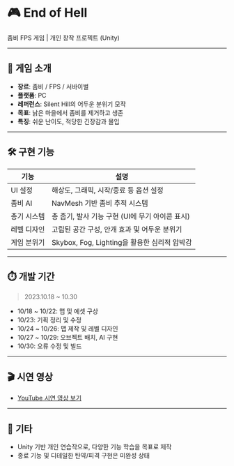 # 🎮 End of Hell

좀비 FPS 게임 | 개인 창작 프로젝트 (Unity)

---

## 📌 게임 소개

- **장르**: 좀비 / FPS / 서바이벌  
- **플랫폼**: PC  
- **레퍼런스**: Silent Hill의 어두운 분위기 모작  
- **목표**: 낡은 마을에서 좀비를 제거하고 생존  
- **특징**: 쉬운 난이도, 적당한 긴장감과 몰입

---

## 🛠️ 구현 기능

| 기능 | 설명 |
|------|------|
| UI 설정 | 해상도, 그래픽, 시작/종료 등 옵션 설정 |
| 좀비 AI | NavMesh 기반 좀비 추적 시스템 |
| 총기 시스템 | 총 줍기, 발사 기능 구현 (UI에 무기 아이콘 표시) |
| 레벨 디자인 | 고립된 공간 구성, 안개 효과 및 어두운 분위기 |
| 게임 분위기 | Skybox, Fog, Lighting을 활용한 심리적 압박감 |

---

## ⏱️ 개발 기간

> 2023.10.18 ~ 10.30

- 10/18 ~ 10/22: 맵 및 에셋 구상  
- 10/23: 기획 정리 및 수정
- 10/24 ~ 10/26: 맵 제작 및 레벨 디자인  
- 10/27 ~ 10/29: 오브젝트 배치, AI 구현  
- 10/30: 오류 수정 및 빌드

---

## 🎬 시연 영상

- [YouTube 시연 영상 보기](https://youtu.be/xAHx-Yqrb4k)

---

## 📁 기타

- Unity 기반 개인 연습작으로, 다양한 기능 학습을 목표로 제작  
- 종료 기능 및 디테일한 탄약/피격 구현은 미완성 상태
